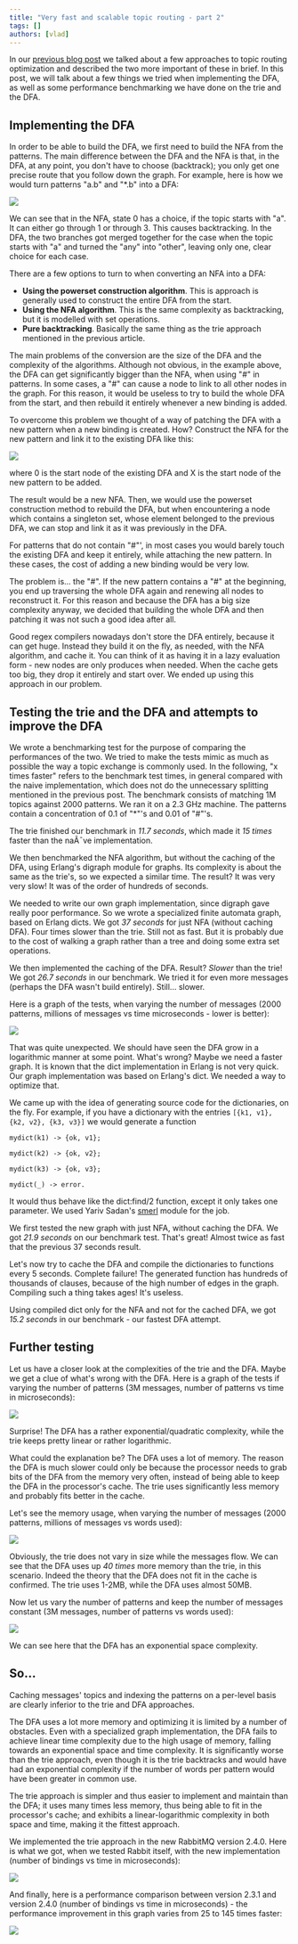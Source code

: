 ```yaml
---
title: "Very fast and scalable topic routing - part 2"
tags: []
authors: [vlad]
---
```


In our [previous blog post](/blog/2010/09/14/very-fast-and-scalable-topic-routing-part-1) we talked about a few approaches to topic routing optimization and described the two more important of these in brief. In this post, we will talk about a few things we tried when implementing the DFA, as well as some performance benchmarking we have done on the trie and the DFA.

<!-- truncate -->

## Implementing the DFA

In order to be able to build the DFA, we first need to build the NFA from the patterns. The main difference between the DFA and the NFA is that, in the DFA, at any point, you don't have to choose (backtrack); you only get one precise route that you follow down the graph. For example, here is how we would turn patterns "a.b" and "*.b" into a DFA:

![](nfa-to-dfa-example.png)

We can see that in the NFA, state 0 has a choice, if the topic starts with "a". It can either go through 1 or through 3. This causes backtracking. In the DFA, the two branches got merged together for the case when the topic starts with "a" and turned the "any" into "other", leaving only one, clear choice for each case.

There are a few options to turn to when converting an NFA into a DFA:

* **Using the powerset construction algorithm**. This is approach is generally used to construct the entire DFA from the start.
* **Using the NFA algorithm**. This is the same complexity as backtracking, but it is modelled with set operations.
* **Pure backtracking**. Basically the same thing as the trie approach mentioned in the previous article.

The main problems of the conversion are the size of the DFA and the complexity of the algorithms. Although not obvious, in the example above, the DFA can get significantly bigger than the NFA, when using "#" in patterns. In some cases, a "#" can cause a node to link to all other nodes in the graph. For this reason, it would be useless to try to build the whole DFA from the start, and then rebuild it entirely whenever a new binding is added.

To overcome this problem we thought of a way of patching the DFA with a new pattern when a new binding is created. How? Construct the NFA for the new pattern and link it to the existing DFA like this:

![](patch-dfa.png)

where 0 is the start node of the existing DFA and X is the start node of the new pattern to be added.

The result would be a new NFA. Then, we would use the powerset construction method to rebuild the DFA, but when encountering a node which contains a singleton set, whose element belonged to the previous DFA, we can stop and link it as it was previously in the DFA.

For patterns that do not contain "#"', in most cases you would barely touch the existing DFA and keep it entirely, while attaching the new pattern. In these cases, the cost of adding a new binding would be very low.

The problem is... the "#". If the new pattern contains a "#" at the beginning, you end up traversing the whole DFA again and renewing all nodes to reconstruct it. For this reason and because the DFA has a big size complexity anyway, we decided that building the whole DFA and then patching it was not such a good idea after all.

Good regex compilers nowadays don't store the DFA entirely, because it can get huge. Instead they build it on the fly, as needed, with the NFA algorithm, and cache it. You can think of it as having it in a lazy evaluation form - new nodes are only produces when needed. When the cache gets too big, they drop it entirely and start over. We ended up using this approach in our problem.

## Testing the trie and the DFA and attempts to improve the DFA

We wrote a benchmarking test for the purpose of comparing the performances of the two. We tried to make the tests mimic as much as possible the way a topic exchange is commonly used. In the following, "x times faster" refers to the benchmark test times, in general compared with the naive implementation, which does not do the unnecessary splitting mentioned in the previous post. The benchmark consists of matching 1M topics against 2000 patterns. We ran it on a 2.3 GHz machine. The patterns contain a concentration of 0.1 of "*"'s and 0.01 of "#"'s.

The trie finished our benchmark in *11.7 seconds*, which made it *15 times* faster than the naÃ¯ve implementation.

We then benchmarked the NFA algorithm, but without the caching of the DFA, using Erlang's digraph module for graphs. Its complexity is about the same as the trie's, so we expected a similar time. The result? It was very very slow! It was of the order of hundreds of seconds.

We needed to write our own graph implementation, since digraph gave really poor performance. So we wrote a specialized finite automata graph, based on Erlang dicts. We got *37 seconds* for just NFA (without caching DFA). Four times slower than the trie. Still not as fast. But it is probably due to the cost of walking a graph rather than a tree and doing some extra set operations.

We then implemented the caching of the DFA. Result? *Slower* than the trie! We got *26.7 seconds* in our benchmark. We tried it for even more messages (perhaps the DFA wasn't build entirely). Still... slower.

Here is a graph of the tests, when varying the number of messages (2000 patterns, millions of messages vs time microseconds - lower is better):

![](msgs-vs-time.png)

That was quite unexpected. We should have seen the DFA grow in a logarithmic manner at some point. What's wrong? Maybe we need a faster graph. It is known that the dict implementation in Erlang is not very quick. Our graph implementation was based on Erlang's dict. We needed a way to optimize that.

We came up with the idea of generating source code for the dictionaries, on the fly. For example, if you have a dictionary with the entries `[{k1, v1}, {k2, v2}, {k3, v3}]` we would generate a function

```
mydict(k1) -> {ok, v1};

mydict(k2) -> {ok, v2};

mydict(k3) -> {ok, v3};

mydict(_) -> error.
```

It would thus behave like the dict:find/2 function, except it only takes one parameter. We used Yariv Sadan's [smerl](http://code.google.com/p/erlyweb/source/browse/trunk/src/smerl/smerl.erl) module for the job.

We first tested the new graph with just NFA, without caching the DFA. We got *21.9 seconds* on our benchmark test. That's great! Almost twice as fast that the previous 37 seconds result.

Let's now try to cache the DFA and compile the dictionaries to functions every 5 seconds. Complete failure! The generated function has hundreds of thousands of clauses, because of the high number of edges in the graph. Compiling such a thing takes ages! It's useless.

Using compiled dict only for the NFA and not for the cached DFA, we got *15.2 seconds* in our benchmark - our fastest DFA attempt.

## Further testing

Let us have a closer look at the complexities of the trie and the DFA. Maybe we get a clue of what's wrong with the DFA. Here is a graph of the tests if varying the number of patterns (3M messages, number of patterns vs time in microseconds):

![](patterns-vs-time.png)

Surprise! The DFA has a rather exponential/quadratic complexity, while the trie keeps pretty linear or rather logarithmic.

What could the explanation be? The DFA uses a lot of memory. The reason the DFA is much slower could only be because the processor needs to grab bits of the DFA from the memory very often, instead of being able to keep the DFA in the processor's cache. The trie uses significantly less memory and probably fits better in the cache.

Let's see the memory usage, when varying the number of messages (2000 patterns, millions of messages vs words used):

![](msgs-vs-mem.png)

Obviously, the trie does not vary in size while the messages flow. We can see that the DFA uses up *40 times* more memory than the trie, in this scenario. Indeed the theory that the DFA does not fit in the cache is confirmed. The trie uses 1-2MB, while the DFA uses almost 50MB.

Now let us vary the number of patterns and keep the number of messages constant (3M messages, number of patterns vs words used):

![](patterns-vs-mem.png)

We can see here that the DFA has an exponential space complexity.

## So...

Caching messages' topics and indexing the patterns on a per-level basis are clearly inferior to the trie and DFA approaches.

The DFA uses a lot more memory and optimizing it is limited by a number of obstacles. Even with a specialized graph implementation, the DFA fails to achieve linear time complexity due to the high usage of memory, falling towards an exponential space and time complexity. It is significantly worse than the trie approach, even though it is the trie backtracks and would have had an exponential complexity if the number of words per pattern would have been greater in common use.

The trie approach is simpler and thus easier to implement and maintain than the DFA; it uses many times less memory, thus being able to fit in the processor's cache; and exhibits a linear-logarithmic complexity in both space and time, making it the fittest approach.

We implemented the trie approach in the new RabbitMQ version 2.4.0. Here is what we got, when we tested Rabbit itself, with the new implementation (number of bindings vs time in microseconds):

![](rabbitmq-240-performance-std.png)

And finally, here is a performance comparison between version 2.3.1 and version 2.4.0 (number of bindings vs time in microseconds) - the performance improvement in this graph varies from 25 to 145 times faster:

![](comparison-performance.png)
